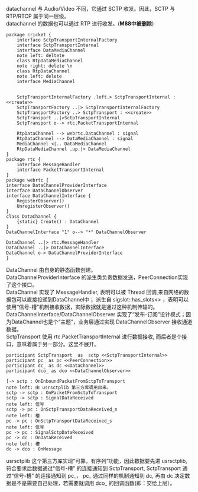 datachannel 与 Audio/Video 不同，它通过 SCTP 收发。因此，SCTP 与 RTP/RTCP 属于同一层级。  
datachannel 的数据也可以通过 RTP 进行收发。(**M88中被删除**)  
```plantuml
package cricket {
    interface SctpTransportInternalFactory
    interface SctpTransportInternal
    interface DataMediaChannel
    note left: deltete
    class RtpDataMediaChannel 
    note right: delete \n
    class RtpDataChannel
    note left: delete
    interface MediaChannel


    SctpTransportInternalFactory .left.> SctpTransportInternal : <<create>> 
    SctpTransportFactory ..|> SctpTransportInternalFactory
    SctpTransportFactory ..> SctpTransport : <<create>>
    SctpTransport ..|>SctpTransportInternal
    SctpTransport o--> rtc.PacketTransportInternal

    RtpDataChannel --> webrtc.DataChannel : signal 
    RtpDataChannel --> DataMediaChannel : signal
    MediaChannel <|.. DataMediaChannel
    RtpDataMediaChannel .up.|> DataMediaChannel
}
package rtc {
    interface MessageHandler
    interface PacketTransportInternal
}
package webrtc {
interface DataChannelProviderInterface
interface DataChannelObserver
interface DataChannelInterface {
    RegisterObserver()
    UnregisterObserver()
} 
class DataChannel {
    {static} Create() : DataChannel
}
DataChannelInterface "1" o--> "*" DataChannelObserver

DataChannel ..|> rtc.MessageHandler
DataChannel ..|> DataChannelInterface
DataChannel o-> DataChannelProviderInterface
} 
```
DataChannel 由自身的静态函数创建。  
DataChannelProviderInterface 的派生类负责数据发送，PeerConnection实现了这个接口。  
DataChannel 实现了 MessageHandler, 表明可以被 Thread 回调,来自网络的数据包可以直接投递到DataChannel中； 派生自 sigslot::has_slots<> ，表明可以使用“信号-槽”机制接收数据，实际数据就是通过这种机制传输的。  
DataChannelInterface/DataChannelObserver 实现了“发布-订阅”设计模式；因为DataChannel也是个“主题”，业务层通过实现 DataChannelObserver 接收通道数据。  
SctpTransport 使用 rtc.PacketTransportInternal 进行数据接收, 而后者是个接口，意味着属于另一部分。这里不展开。
```plantuml
participant SctpTransport  as  sctp <<SctpTransportInternal>>
participant pc_ as pc <<PeerConnection>>
participant dc_ as dc <<DataChannel>>
participant dco_ as dco <<DataChannelObserver>>

[-> sctp : OnInboundPacketFromSctpToTransport
note left: 由 usrsctplib 第三方库调用出来。
sctp -> sctp : OnPacketFromSctpToTransport
sctp -> sctp : SignalDataReceived
note left: 信号
sctp -> pc : OnSctpTransportDataReceived_n 
note left: 槽
pc -> pc : OnSctpTransportDataReceived_s
note left: 信号
pc -> pc : SignalSctpDataReceived
pc -> dc : OnDataReceived 
note left: 槽
dc -> dco : OnMessage
```
usrsctplib 这个第三方库实现”可靠，有序列“功能，因此数据要先进 usrsctplib, 符合要求后数据通过“信号-槽” 的连接通知到 SctpTransport, SctpTransport 通过“信号-槽” 的连接通知到 pc_， pc_ 通过同样的机制通知到 dc, 再由 dc 决定数据是不是需要自己处理，若需要就调用 dco_ 的回调函数(即：交给上层）。

